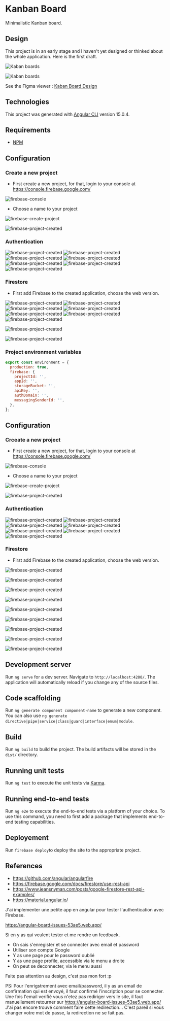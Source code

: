 # Kanban Board

Minimalistic Kanban board.

## Design

This project is in an early stage and I haven't yet designed or thinked about the whole application. Here is the first draft.

![Kaban boards](.readme/Board-view-Kaban-Boards.png)

![Kaban boards](.readme/Board-view-Kaban-Board.png)

See the Figma viewer : [Kaban Board Design](https://www.figma.com/file/Stxq8Mwo3vQn3pOG09MSZ8?embed_host=share&kind=&node-id=0%3A1&t=lBm5dv7LG469OUzt-1&viewer=1)

## Technologies

This project was generated with [Angular CLI](https://github.com/angular/angular-cli) version 15.0.4.

## Requirements

- [NPM](https://www.npmjs.com/)

## Configuration

### Create a new project

- First create a new project, for that, login to your console at
<https://console.firebase.google.com/>

![firebase-console](.readme/01-firebase-console.png)

- Choose a name to your project

![firebase-create-project](.readme/02-firebase-create-project.png)

![firebase-project-created](.readme/03-firebase-project-created.png)

### Authentication

![firebase-project-created](.readme/authentication-01-build.png)
![firebase-project-created](.readme/authentication-02-set-up-auth.png)
![firebase-project-created](.readme/authentication-03-choose-auth.png)
![firebase-project-created](.readme/authentication-04-auth-google.png)
![firebase-project-created](.readme/authentication-05-auth-google-added.png)
![firebase-project-created](.readme/authentication-06-email-added.png)
![firebase-project-created](.readme/authentication-07-auth-done.png)

### Firestore

- First add Firebase to the created application, choose the web version.

![firebase-project-created](.readme/04-firebase-add-app.png)
![firebase-project-created](.readme/05-firebase-create-app.png)
![firebase-project-created](.readme/06-firebase-register-app.png)
![firebase-project-created](.readme/07-firebase-choose-product.png)
![firebase-project-created](.readme/08-firebase-product-firestore.png)
![firebase-project-created](.readme/09-A-firebase-firestore-create-database.png)
![firebase-project-created](.readme/09-B-firebase-firestore-create-database-test.png)

![firebase-project-created](.readme/10-firebase-firestore-create-database-location.png)

![firebase-project-created](.readme/11-firebase-firestore-create-database-done.png)

### Project environment variables

```js
export const environment = {
  production: true,
  firebase: {
    projectId: '',
    appId: '',
    storageBucket: '',
    apiKey: '',
    authDomain: '',
    messagingSenderId: '',
  },
};
```

## Configuration

### Crceate a new project

- First create a new project, for that, login to your console at
<https://console.firebase.google.com/>

![firebase-console](.readme/01-firebase-console.png)

- Choose a name to your project

![firebase-create-project](.readme/02-firebase-create-project.png)

![firebase-project-created](.readme/03-firebase-project-created.png)

### Authentication

![firebase-project-created](.readme/authentication-01-build.png)
![firebase-project-created](.readme/authentication-02-set-up-auth.png)
![firebase-project-created](.readme/authentication-03-choose-auth.png)
![firebase-project-created](.readme/authentication-04-auth-google.png)
![firebase-project-created](.readme/authentication-05-auth-google-added.png)
![firebase-project-created](.readme/authentication-06-email-added.png)
![firebase-project-created](.readme/authentication-07-auth-done.png)

### Firestore

- First add Firebase to the created application, choose the web version.

![firebase-project-created](.readme/04-firebase-add-app.png)

![firebase-project-created](.readme/05-firebase-create-app.png)

![firebase-project-created](.readme/06-firebase-register-app.png)

![firebase-project-created](.readme/07-firebase-choose-product.png)

![firebase-project-created](.readme/08-firebase-product-firestore.png)

![firebase-project-created](.readme/09-A-firebase-firestore-create-database.png)

![firebase-project-created](.readme/09-B-firebase-firestore-create-database-test.png)

![firebase-project-created](.readme/10-firebase-firestore-create-database-location.png)

![firebase-project-created](.readme/11-firebase-firestore-create-database-done.png)

## Development server

Run `ng serve` for a dev server. Navigate to `http://localhost:4200/`.
The application will automatically reload if you change any of the source files.

## Code scaffolding

Run `ng generate component component-name` to generate a new component. You can
also use `ng generate directive|pipe|service|class|guard|interface|enum|module`.

## Build

Run `ng build` to build the project. The build artifacts will be stored in the
`dist/` directory.

## Running unit tests

Run `ng test` to execute the unit tests
via [Karma](https://karma-runner.github.io).

## Running end-to-end tests

Run `ng e2e` to execute the end-to-end tests via a platform of your choice. To
use this command, you need to first add a package that implements end-to-end
testing capabilities.

## Deployement

Run `firebase deploy`to deploy the site to the appropriate project.

## References

- <https://github.com/angular/angularfire>
- <https://firebase.google.com/docs/firestore/use-rest-api>
- <https://www.jeansnyman.com/posts/google-firestore-rest-api-examples/>
- <https://material.angular.io/>

J'ai implementer une petite app en angular pour tester l'authentication avec Firebase.

<https://angular-board-issues-53ae5.web.app/>

Si en y as qui veulent tester et me rendre un feedback.

- On sais s'enregister et se connecter avec email et password
- Utiliser son compte Google
- Y as une page pour le password oublié
- Y as une page profile, accessible via le menu a droite
- On peut se deconnecter, via le menu aussi

Faite pas attention au design, c'est pas mon fort :p

PS: Pour l'enrigstrement avec email/password, il y as un email de confirmation qui est envoyé, il faut confirmé l'inscription pour se connecter.
Une fois l'email verifié vous n'etez pas rediriger vers le site, il faut manuellement retourner sur <https://angular-board-issues-53ae5.web.app/>
J'ai pas encore trouvé comment faire cette redirection... C'est pareil si vous changer votre mot de passe, la redirection ne se fait pas.
